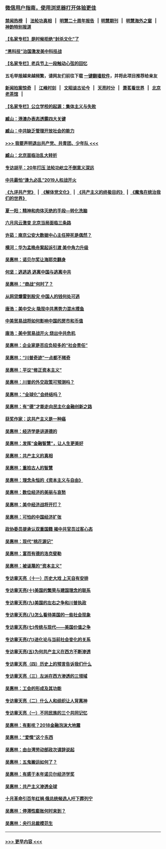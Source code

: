 ### [微信用户指南，使用浏览器打开体验更佳](https://github.com/gfw-breaker/banned-news1/blob/master/indexes/wechat-guide.md?t=0)
#### [禁闻热榜](热点新闻.md?t=0)  &nbsp;&nbsp;|&nbsp;&nbsp; [法轮功真相](https://github.com/gfw-breaker/truth/blob/master/README.md?t=0) &nbsp;&nbsp;|&nbsp;&nbsp; [明慧二十周年报告](https://github.com/gfw-breaker/mh-reports/blob/master/README.md?t=0) &nbsp;&nbsp;|&nbsp;&nbsp;[明慧期刊](https://github.com/gfw-breaker/mh-qikan) &nbsp;&nbsp;|&nbsp;&nbsp; [明慧海外之窗](https://github.com/gfw-breaker/mh-news/blob/master/README.md?t=0) &nbsp;&nbsp;|&nbsp;&nbsp; [神韵特别报道](https://github.com/gfw-breaker/mh-news/blob/master/shenyun.md?t=0)
#### [【名家专栏】是时候拒绝“封杀文化”了](../pages/nsc423/n11814093.md?t=02101555) 
#### [“黑科技”治国激发美中科技战](../pages/nsc423/n11638056.md?t=02101555) 
#### [【名家专栏】老兵节上一段触动心弦的回忆](../pages/nsc423/n11646016.md?t=02101555) 
#### 五毛举报越来越频繁，请网友们前往下载 [一键翻墙软件](https://github.com/gfw-breaker/ssr-accounts)，并将此项目推荐给亲友
#### [新闻拍案惊奇](https://github.com/gfw-breaker/banned-news1/blob/master/pages/link4.md) &nbsp;&nbsp;|&nbsp;&nbsp; [江峰时刻](https://github.com/gfw-breaker/banned-news1/blob/master/pages/link4.md) &nbsp;&nbsp;|&nbsp;&nbsp; [文昭谈古论今](https://github.com/gfw-breaker/banned-news1/blob/master/pages/link4.md) &nbsp;&nbsp;|&nbsp;&nbsp; [天亮时分](https://github.com/gfw-breaker/banned-news1/blob/master/pages/link4.md) &nbsp;&nbsp;|&nbsp;&nbsp; [萧茗看世界](https://github.com/gfw-breaker/banned-news1/blob/master/pages/link4.md) &nbsp;&nbsp;|&nbsp;&nbsp; [北京老茶馆](https://github.com/gfw-breaker/banned-news1/blob/master/pages/link4.md) &nbsp;&nbsp;|&nbsp;&nbsp; 
#### [【名家专栏】公立学校的起源：集体主义与失败](../pages/nsc423/n11601833.md?t=02101555) 
#### [臧山：港澳办表态透露四大关键](../pages/nsc423/n11421628.md?t=02101555) 
#### [臧山：中共缺乏管理开放社会的能力](../pages/nsc423/n11407457.md?t=02101555) 
#### [>>> 我要声明退出共产党、共青团、少年队 <<<](https://github.com/begood0513/goodnews/blob/master/quit/letter.md) 
#### [臧山：北京面临治乱大转折](../pages/nsc423/n11406895.md?t=02101555) 
#### [专访胡平：20年打压 法轮功屹立不倒意义深远](../pages/nsc423/n11398800.md?t=02101555) 
#### [中共最怕“逢九必乱”2019人权战开火](../pages/nsc423/n11385248.md?t=02101555) 
#### [《九评共产党》](https://github.com/begood0513/9ping.md/blob/master/README.md) &nbsp;|&nbsp; [《解体党文化》](../../../../jtdwh.md/blob/master/README.md)  &nbsp;|&nbsp; [《共产主义的终极目的》](../../../../gczydzjmd.md/blob/master/README.md) &nbsp;|&nbsp; [《魔鬼在统治我们的世界》](../../../../mgztzwmdsj.md/blob/master/README.md) 
#### [夏一阳：精神和肉体灭绝的手段—转化洗脑](../pages/nsc423/n11368250.md?t=02101555) 
#### [六月风云激变 北京当局面临三条路](../pages/nsc423/n11313668.md?t=02101555) 
#### [许茹：南京公安大数据中心主任猝死是偶然？](../pages/nsc423/n11064744.md?t=02101555) 
#### [横河：华为孟晚舟案起诉引渡 美中角力升级](../pages/nsc423/n11027230.md?t=02101555) 
#### [吴惠林：诺贝尔奖让海耶克翻身](../pages/nsc423/n10890049.md?t=02101555) 
#### [何坚：逃逃逃 逃离中国与逃离中共](../pages/nsc423/n10592891.md?t=02101555) 
#### [吴惠林：“商战”何时了？](../pages/nsc423/n10573558.md?t=02101555) 
#### [从网贷爆雷到股灾 中国人的钱何处可逃](../pages/nsc423/n10572800.md?t=02101555) 
#### [唐浩：美中交火 隐现中共黑势力混水摸鱼](../pages/nsc423/n10544040.md?t=02101555) 
#### [中美贸易战将如何影响中国的房市和币值](../pages/nsc423/n10543697.md?t=02101555) 
#### [唐浩：美中贸易战开火 烧出中共危机](../pages/nsc423/n10540126.md?t=02101555) 
#### [吴惠林：企业家是否应负较多的“社会责任”](../pages/nsc423/n10535022.md?t=02101555) 
#### [吴惠林：“川普奇迹”一点都不稀奇](../pages/nsc423/n10512808.md?t=02101555) 
#### [吴惠林：平议“修正资本主义”](../pages/nsc423/n10495724.md?t=02101555) 
#### [吴惠林：川普的外交政策可预测吗？](../pages/nsc423/n10462387.md?t=02101555) 
#### [吴惠林：“全球化”会终结吗？](../pages/nsc423/n10452838.md?t=02101555) 
#### [吴惠林：有“德”才能走向民主化金融创新之路](../pages/nsc423/n10432292.md?t=02101555) 
#### [获奖作家：这共产主义是一种癌](../pages/nsc423/n10431541.md?t=02101555) 
#### [吴惠林：经济学是讲道德的](../pages/nsc423/n10398014.md?t=02101555) 
#### [吴惠林：发挥“金融智慧”，让人生更美好](../pages/nsc423/n10375019.md?t=02101555) 
#### [吴惠林：共产主义的真相](../pages/nsc423/n10351394.md?t=02101555) 
#### [吴惠林：重拾古人的智慧](../pages/nsc423/n10337691.md?t=02101555) 
#### [吴惠林：理念永恒的《资本主义与自由》](../pages/nsc423/n10316274.md?t=02101555) 
#### [吴惠林：数位经济的美丽与哀愁](../pages/nsc423/n10292946.md?t=02101555) 
#### [吴惠林：美中经济战将开打？](../pages/nsc423/n10258825.md?t=02101555) 
#### [吴惠林：可怕的中国经济扩张](../pages/nsc423/n10219147.md?t=02101555) 
#### [政协委员提承认双重国籍 揭中共官员过客心态](../pages/nsc423/n10208809.md?t=02101555) 
#### [吴惠林：现代“桃花源记”](../pages/nsc423/n10185234.md?t=02101555) 
#### [吴惠林：富而有德的洛克斐勒](../pages/nsc423/n10142264.md?t=02101555) 
#### [吴惠林：被诬蔑的“资本主义”](../pages/nsc423/n10124816.md?t=02101555) 
#### [专访章天亮（十一）历史大戏 上天自有安排](../pages/nsc423/n10094905.md?t=02101555) 
#### [专访章天亮(十)美国的繁荣与建国理念的联系](../pages/nsc423/n10094899.md?t=02101555) 
#### [专访章天亮(九)美国的左右之争和川普执政](../pages/nsc423/n10094889.md?t=02101555) 
#### [专访章天亮(八)怎么看待美国的一些社会现象](../pages/nsc423/n10094857.md?t=02101555) 
#### [专访章天亮(七)传统与现代——美国价值之争](../pages/nsc423/n10093140.md?t=02101555) 
#### [专访章天亮(六)进化论与当前社会变化的关系](../pages/nsc423/n10092036.md?t=02101555) 
#### [专访章天亮(五)为何共产主义在西方不断渗透](../pages/nsc423/n10083620.md?t=02101555) 
#### [专访章天亮（四）历史上的预言告诉我们什么](../pages/nsc423/n10083606.md?t=02101555) 
#### [专访章天亮（三）左派在西方渗透的三领域](../pages/nsc423/n10081115.md?t=02101555) 
#### [吴惠林：工会的形成及其功能](../pages/nsc423/n10080633.md?t=02101555) 
#### [专访章天亮（二）什么人和组织让人背离神](../pages/nsc423/n10076637.md?t=02101555) 
#### [专访章天亮（一）不同民族的三个共同记忆](../pages/nsc423/n10074188.md?t=02101555) 
#### [吴惠林：有影呒？2018金融泡沫大地震](../pages/nsc423/n10040534.md?t=02101555) 
#### [吴惠林：“爱情”这个东西](../pages/nsc423/n10019423.md?t=02101555) 
#### [吴惠林：由台湾劳动部政次请辞说起](../pages/nsc423/n9979679.md?t=02101555) 
#### [吴惠林：五鬼搬运如何了？](../pages/nsc423/n9925338.md?t=02101555) 
#### [吴惠林：有感于本年诺贝尔经济学奖](../pages/nsc423/n9871883.md?t=02101555) 
#### [吴惠林：共产主义渗透全球](../pages/nsc423/n9812748.md?t=02101555) 
#### [十月革命引百年红祸 俄总统候选人吁下葬列宁](../pages/nsc423/n9810182.md?t=02101555) 
#### [吴惠林：停滞性膨胀何时来到？](../pages/nsc423/n9764136.md?t=02101555) 
#### [吴惠林：央行总裁模范生](../pages/nsc423/n9728134.md?t=02101555) 

----
#### [ >>> 更早内容 <<< ](../indexes/nsc423-earlier.md)
